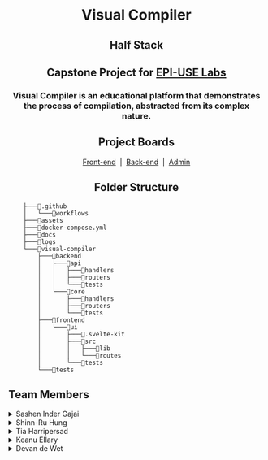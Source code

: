 <div align="center">
    <h1 align="center">Visual Compiler</h1>
    <h2 align="center">Half Stack</h2>
    <h2 align="center">Capstone Project for <a href="https://www.epiuselabs.com/">EPI-USE Labs</a></h2>
</div>

<div align="center">
    <h3 align="center">Visual Compiler is an educational platform that demonstrates the process of compilation, abstracted from its complex nature.</h3>
</div>

<div align="center">
  <h2>Project Boards</h2>

  [Front-end](https://github.com/orgs/COS301-SE-2025/projects/162) &nbsp;|&nbsp;
  [Back-end](https://github.com/orgs/COS301-SE-2025/projects/171) &nbsp;|&nbsp;
  [Admin](https://github.com/orgs/COS301-SE-2025/projects/173)
</div>

<div align="center">
    <h2>Folder Structure</h2>
</div>

```
    ├───📁.github
    │   └───📁workflows
    ├───📁assets
    ├───📄docker-compose.yml
    ├───📁docs
    ├───📁logs
    └───📁visual-compiler
        ├───📁backend
        │   ├───📁api
        │   │   ├───📁handlers
        │   │   ├───📁routers
        │   │   └───📁tests
        │   └───📁core
        │       ├───📁handlers
        │       ├───📁routers
        │       └───📁tests
        ├───📁frontend
        │   └───📁ui
        │       ├───📁.svelte-kit
        │       ├───📁src
        │       │   ├───📁lib
        │       │   └───📁routes
        │       └───📁tests
        └───📁tests
```

## Team Members

<details>
<summary>Sashen Inder Gajai</summary>

<table style="border: none; width: 100%; font-family: Arial, sans-serif; border-collapse: collapse;">
  <tr>
    <td style="vertical-align: top; padding: 10px;">
      <h2><b style="font-size: 18px;">Sashen Inder Gajai</b></h2>
      <b style="font-size: 16px;">Project Manager & Service Engineer</b><br>
      BSc Computer Science student passionate about theoretical computation and designing reliable system architectures. Skilled in frontend and backend development, with strong problem-solving and leadership experience.
    </td>
  </tr>
</table>

[![LinkedIn](https://img.shields.io/badge/LinkedIn-0077B5?style=for-the-badge&logo=linkedin&logoColor=white)](https://www.linkedin.com/in/sashen-inder-gajai/)

</details>

<details>
<summary>Shinn-Ru Hung</summary>

<table style="border: none; width: 100%; font-family: Arial, sans-serif; border-collapse: collapse;">
  <tr>
    <td style="vertical-align: top; padding: 10px;">
      <h2><b style="font-size: 18px;">Shinn-Ru Hung</b></h2>
      <b style="font-size: 16px;">UI Engineer & Integration Engineer</b><br>
      BSc Computer Science student experienced in building intuitive, responsive front-end interfaces and robust backend integrations. Proficient in Git workflows, API design, and clear technical documentation.
    </td>
  </tr>
</table>

[![LinkedIn](https://img.shields.io/badge/LinkedIn-0077B5?style=for-the-badge&logo=linkedin&logoColor=white)](https://www.linkedin.com/in/shinn-ru-hung-au5tin-r/)

</details>

<details>
<summary>Tia Harripersad</summary>

<table style="border: none; width: 100%; font-family: Arial, sans-serif; border-collapse: collapse;">
  <tr>
    <td style="vertical-align: top; padding: 10px;">
      <h2><b style="font-size: 18px;">Yuthika Harripersad</b></h2>
      <b style="font-size: 16px;">Service Engineer & Testing Engineer</b><br>
      Motivated BSc Computer Science student skilled in system integration, data structures, and quality assurance. Experienced in debugging and performance tuning to deliver scalable, reliable software.
    </td>
  </tr>
</table>

[![LinkedIn](https://img.shields.io/badge/LinkedIn-0077B5?style=for-the-badge&logo=linkedin&logoColor=white)](https://www.linkedin.com/in/tia-harripersad-316143356/)

</details>

<details>
<summary>Keanu Ellary</summary>

<table style="border: none; width: 100%; font-family: Arial, sans-serif; border-collapse: collapse;">
  <tr>
    <td style="vertical-align: top; padding: 10px;">
      <h2><b style="font-size: 18px;">Keanu Ellary</b></h2>
      <b style="font-size: 16px;">Integration Engineer & DevOps</b><br>
      BSc Information & Knowledge Systems student with full-stack development and DevOps experience. Proficient in JavaScript, Java, and C#, with strong skills in CI/CD, containerization, and UML modeling.
    </td>
  </tr>
</table>

[![LinkedIn](https://img.shields.io/badge/LinkedIn-0077B5?style=for-the-badge&logo=linkedin&logoColor=white)](https://www.linkedin.com/in/keanu-ellary-187281355/)

</details>

<details>
<summary>Devan de Wet</summary>

<table style="border: none; width: 100%; font-family: Arial, sans-serif; border-collapse: collapse;">
  <tr>
    <td style="vertical-align: top; padding: 10px;">
      <h2><b style="font-size: 18px;">Devan de Wet</b></h2>
      <b style="font-size: 16px;">UI Engineer & Data Engineer</b><br>
      BSc Information & Knowledge Systems student focused on user-centric front-end design and data-driven back-end integration. Expert in modern JS/TS frameworks and real-time data workflows.
    </td>
  </tr>
</table>

[![LinkedIn](https://img.shields.io/badge/LinkedIn-0077B5?style=for-the-badge&logo=linkedin&logoColor=white)](https://www.linkedin.com/in/devan-klaassen-750681360/)

</details>
